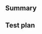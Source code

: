 ## Summary

<!-- Explain the motivation for this PR. Include "Fixes #<number>" if applicable. -->

## Test plan

<!-- Provide a minimal but complete code snippet that can be used to test out this change along with instructions how to run it and a description of the expected behavior. -->
